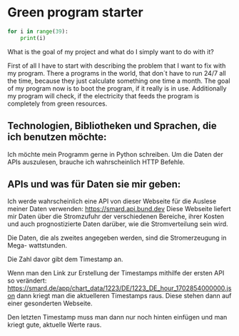 # Green program starter

```python
for i in range(39):
    print(i)
```

What is the goal of my project and what do I simply want to do with it?

First of all I have to start with describing
the problem that I want to fix with my program.
There a programs in the world, that don´t have 
to run 24/7 all the time, because they just 
calculate something one time a month.
The goal of my program now is to boot the program, 
if it really is in use.
Additionally my program will check, if the electricity 
that feeds the program is completely from green resources.

## Technologien, Bibliotheken und Sprachen, die ich benutzen möchte:

Ich möchte mein Programm gerne in Python schreiben.
Um die Daten der APIs auszulesen, brauche ich wahrscheinlich HTTP Befehle.

## APIs und was für Daten sie mir geben:

Ich werde wahrscheinlich eine API von dieser Webseite für
die Auslese meiner Daten verwenden: https://smard.api.bund.dev
Diese Webseite liefert mir Daten über die Stromzufuhr der verschiedenen
Bereiche, ihrer Kosten und auch prognostizierte Daten darüber, wie die
Stromverteilung sein wird.

Die Daten, die als zweites angegeben werden, sind die Stromerzeugung in Mega-
wattstunden.

Die Zahl davor gibt dem Timestamp an.

Wenn man den Link zur Erstellung der Timestamps mithilfe der ersten API so verändert: https://smard.de/app/chart_data/1223/DE/1223_DE_hour_1702854000000.json
dann kriegt man die aktuelleren Timestamps raus. Diese stehen dann auf einer gesonderten Webseite.

Den letzten Timestamp muss man dann nur noch hinten einfügen und man kriegt gute, aktuelle Werte raus.
